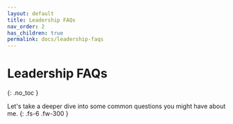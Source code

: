 ```yaml
---
layout: default
title: Leadership FAQs
nav_order: 2
has_children: true
permalink: docs/leadership-faqs
---
```


# Leadership FAQs
{: .no_toc }

Let's take a deeper dive into some common questions you might have about me.
{: .fs-6 .fw-300 }
